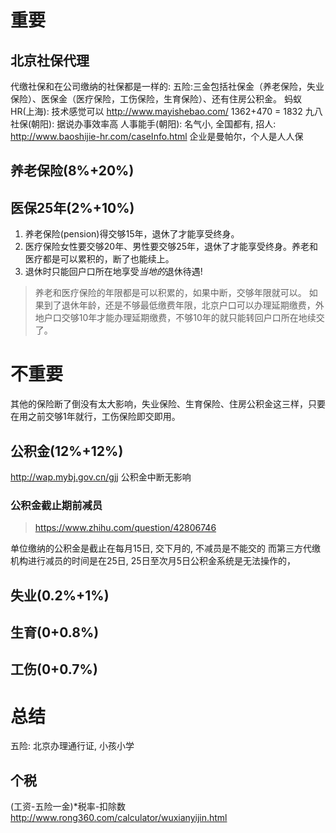 # 重要

## 北京社保代理
代缴社保和在公司缴纳的社保都是一样的: 五险:三金包括社保金（养老保险，失业保险）、医保金（医疗保险，工伤保险，生育保险）、还有住房公积金。
蚂蚁HR(上海): 技术感觉可以 http://www.mayishebao.com/
    1362+470 = 1832
九八社保(朝阳): 据说办事效率高
人事能手(朝阳): 名气小, 全国都有, 招人: http://www.baoshijie-hr.com/caseInfo.html
企业是曼帕尔，个人是人人保

## 养老保险(8%+20%)
## 医保25年(2%+10%)
1. 养老保险(pension)得交够15年，退休了才能享受终身。
2. 医疗保险女性要交够20年、男性要交够25年，退休了才能享受终身。养老和医疗都是可以累积的，断了也能续上。
3. 退休时只能回户口所在地享受*当地的*退休待遇!

> 养老和医疗保险的年限都是可以积累的，如果中断，交够年限就可以。
> 如果到了退休年龄，还是不够最低缴费年限，北京户口可以办理延期缴费，外地户口交够10年才能办理延期缴费，不够10年的就只能转回户口所在地续交了。

# 不重要
其他的保险断了倒没有太大影响，失业保险、生育保险、住房公积金这三样，只要在用之前交够1年就行，工伤保险即交即用。

## 公积金(12%+12%)
http://wap.mybj.gov.cn/gjj
公积金中断无影响

### 公积金截止期前减员
> https://www.zhihu.com/question/42806746

单位缴纳的公积金是截止在每月15日, 交下月的, 不减员是不能交的
而第三方代缴机构进行减员的时间是在25日, 25日至次月5日公积金系统是无法操作的，


## 失业(0.2%+1%)
## 生育(0+0.8%)
## 工伤(0+0.7%)

# 总结
五险: 北京办理通行证, 小孩小学
## 个税
(工资-五险一金)*税率-扣除数
http://www.rong360.com/calculator/wuxianyijin.html
